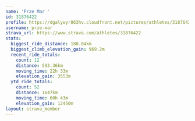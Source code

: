 ```yaml
---
name: 'Prze Mar '
id: 31876422
profile: https://dgalywyr863hv.cloudfront.net/pictures/athletes/31876422/22548952/6/large.jpg
username: prze-mar
strava_url: https://www.strava.com/athletes/31876422
stats:
  biggest_ride_distance: 180.04km
  biggest_climb_elevation_gain: 969.2m
  recent_ride_totals:
    count: 12
    distance: 593.36km
    moving_time: 22h 33m
    elevation_gain: 3553m
  ytd_ride_totals:
    count: 52
    distance: 1647km
    moving_time: 60h 43m
    elevation_gain: 12450m
layout: strava_member
--- 
```

